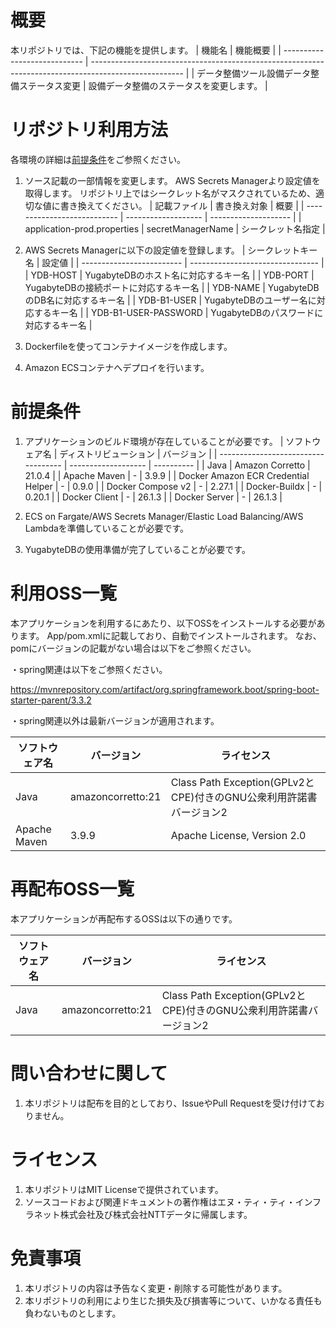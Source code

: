 # 概要
本リポジトリでは、下記の機能を提供します。
| 機能名                        | 機能概要                                                                                              |
| ---------------------------- | ----------------------------------------------------------------------------------------------------- |
| データ整備ツール設備データ整備ステータス変更             | 設備データ整備のステータスを変更します。  |

# リポジトリ利用方法
各環境の詳細は[前提条件](#前提条件)をご参照ください。
1. ソース記載の一部情報を変更します。
    AWS Secrets Managerより設定値を取得します。
    リポジトリ上ではシークレット名がマスクされているため、適切な値に書き換えてください。
    | 記載ファイル                | 書き換え対象        | 概要                 |
    | --------------------------- | ------------------- | -------------------- |
    | application-prod.properties | secretManagerName   | シークレット名指定   |

2. AWS Secrets Managerに以下の設定値を登録します。
    | シークレットキー名        | 設定値                              |
    | ------------------------- | --------------------------------  |
    | YDB-HOST                  | YugabyteDBのホスト名に対応するキー名                 |
    | YDB-PORT                  | YugabyteDBの接続ポートに対応するキー名                 |
    | YDB-NAME                  | YugabyteDBのDB名に対応するキー名                      |
    | YDB-B1-USER               | YugabyteDBのユーザー名に対応するキー名           |
    | YDB-B1-USER-PASSWORD      | YugabyteDBのパスワードに対応するキー名   |

3. Dockerfileを使ってコンテナイメージを作成します。

4. Amazon ECSコンテナへデプロイを行います。

# 前提条件
1. アプリケーションのビルド環境が存在していることが必要です。
    | ソフトウェア名                       | ディストリビューション | バージョン |
    | ----------------------------------- | ------------------- | ---------- |
    | Java                                | Amazon Corretto     | 21.0.4     |
    | Apache Maven                        | -                   | 3.9.9      |
    | Docker Amazon ECR Credential Helper | -                   | 0.9.0      |
    | Docker Compose v2                   | -                   | 2.27.1     |
    | Docker-Buildx                       | -                   | 0.20.1     |
    | Docker Client                       | -                   | 26.1.3     |
    | Docker Server                       | -                   | 26.1.3     |

2. ECS on Fargate/AWS Secrets Manager/Elastic Load Balancing/AWS Lambdaを準備していることが必要です。

3. YugabyteDBの使用準備が完了していることが必要です。

# 利用OSS一覧
本アプリケーションを利用するにあたり、以下OSSをインストールする必要があります。
App/pom.xmlに記載しており、自動でインストールされます。
なお、pomにバージョンの記載がない場合は以下をご参照ください。

・spring関連は以下をご参照ください。

 https://mvnrepository.com/artifact/org.springframework.boot/spring-boot-starter-parent/3.3.2

・spring関連以外は最新バージョンが適用されます。

| ソフトウェア名   | バージョン           | ライセンス                                                        |
| --------------- | ------------------- | ---------------------------------------------------------------- |
| Java            | amazoncorretto:21   | Class Path Exception(GPLv2とCPE)付きのGNU公衆利用許諾書バージョン2  |
| Apache Maven    | 3.9.9               | Apache License, Version 2.0                                      |

# 再配布OSS一覧
本アプリケーションが再配布するOSSは以下の通りです。

| ソフトウェア名   | バージョン           | ライセンス                                                        |
| --------------- | ------------------- | ---------------------------------------------------------------- |
| Java            | amazoncorretto:21   | Class Path Exception(GPLv2とCPE)付きのGNU公衆利用許諾書バージョン2  |

# 問い合わせに関して
1. 本リポジトリは配布を目的としており、IssueやPull Requestを受け付けておりません。

# ライセンス
 1. 本リポジトリはMIT Licenseで提供されています。
 2. ソースコードおよび関連ドキュメントの著作権はエヌ・ティ・ティ・インフラネット株式会社及び株式会社NTTデータに帰属します。

# 免責事項
 1. 本リポジトリの内容は予告なく変更・削除する可能性があります。
 2. 本リポジトリの利用により生じた損失及び損害等について、いかなる責任も負わないものとします。
